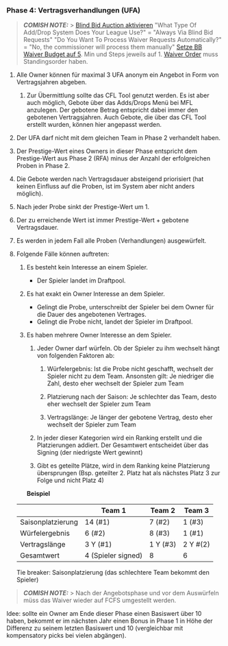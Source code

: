 ### Phase 4: Vertragsverhandlungen (UFA)

> **_COMISH NOTE:_** > [Blind Bid Auction aktivieren](https://www45.myfantasyleague.com/2023/csetup?L=54277&C=ADDDROP)
> "What Type Of Add/Drop System Does Your League Use?" = "Always Via Blind Bid Requests"
> "Do You Want To Process Waiver Requests Automatically?" = "No, the commissioner will process them manually"
> [Setze BB Waiver Budget auf 5](https://www45.myfantasyleague.com/2023/csetup?L=54277&C=BBIDWAIV). Min und Steps jeweils auf 1.
> [Waiver Order](https://www45.myfantasyleague.com/2023/csetup?L=54277&C=WAIVORD) muss Standingsorder haben.

1. Alle Owner können für maximal 3 UFA anonym ein Angebot in Form von Vertragsjahren abgeben.

   1. Zur Übermittlung sollte das CFL Tool genutzt werden. Es ist aber auch möglich, Gebote über das Adds/Drops Menü bei MFL anzulegen. Der gebotene Betrag entspricht dabei immer den gebotenen Vertragsjahren. Auch Gebote, die über das CFL Tool erstellt wurden, können hier angepasst werden.

2. Der UFA darf nicht mit dem gleichen Team in Phase 2 verhandelt haben.
3. Der Prestige-Wert eines Owners in dieser Phase entspricht dem Prestige-Wert aus Phase 2 (RFA) minus der Anzahl der erfolgreichen Proben in Phase 2.
4. Die Gebote werden nach Vertragsdauer absteigend priorisiert (hat keinen Einfluss auf die Proben, ist im System aber nicht anders möglich).
5. Nach jeder Probe sinkt der Prestige-Wert um 1.
6. Der zu erreichende Wert ist immer Prestige-Wert + gebotene Vertragsdauer.
7. Es werden in jedem Fall alle Proben (Verhandlungen) ausgewürfelt.
8. Folgende Fälle können auftreten:

   1. Es besteht kein Interesse an einem Spieler.
      - Der Spieler landet im Draftpool.
   2. Es hat exakt ein Owner Interesse an dem Spieler.
      - Gelingt die Probe, unterschreibt der Spieler bei dem Owner für die Dauer des angebotenen Vertrages.
      - Gelingt die Probe nicht, landet der Spieler im Draftpool.
   3. Es haben mehrere Owner Interesse an dem Spieler.

      1. Jeder Owner darf würfeln. Ob der Spieler zu ihm wechselt hängt von folgenden Faktoren ab:

         1. Würfelergebnis:
            Ist die Probe nicht geschafft, wechselt der Spieler nicht zu dem Team. Ansonsten gilt: Je niedriger die Zahl, desto eher wechselt der Spieler zum Team

         2. Platzierung nach der Saison:
            Je schlechter das Team, desto eher wechselt der Spieler zum Team

         3. Vertragslänge:
            Je länger der gebotene Vertrag, desto eher wechselt der Spieler zum Team

      2. In jeder dieser Kategorien wird ein Ranking erstellt und die Platzierungen addiert. Der Gesamtwert entscheidet über das Signing (der niedrigste Wert gewinnt)
      3. Gibt es geteilte Plätze, wird in dem Ranking keine Platzierung übersprungen (Bsp. geteilter 2. Platz hat als nächstes Platz 3 zur Folge und nicht Platz 4)

      **Beispiel**

   |                   | Team 1             | Team 2   | Team 3   |
   | ----------------- | ------------------ | -------- | -------- |
   | Saisonplatzierung | 14 (#1)            | 7 (#2)   | 1 (#3)   |
   | Würfelergebnis    | 6 (#2)             | 8 (#3)   | 1 (#1)   |
   | Vertragslänge     | 3 Y (#1)           | 1 Y (#3) | 2 Y #(2) |
   | Gesamtwert        | 4 (Spieler signed) | 8        | 6        |

   Tie breaker: Saisonplatzierung (das schlechtere Team bekommt den Spieler)

> **_COMISH NOTE:_** > Nach der Angebotsphase und vor dem Auswürfeln müss das Waiver wieder auf FCFS umgestellt werden.

   Idee: sollte ein Owner am Ende dieser Phase einen Basiswert über 10 haben, bekommt er im nächsten Jahr einen Bonus in Phase 1 in Höhe der Differenz zu seinem letzten Basiswert und 10 (vergleichbar mit kompensatory picks bei vielen abgängen).
